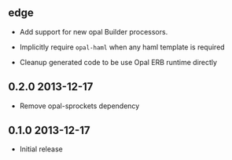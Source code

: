 ## edge

*   Add support for new opal Builder processors.

*   Implicitly require `opal-haml` when any haml template is required

*   Cleanup generated code to be use Opal ERB runtime directly

## 0.2.0 2013-12-17

*   Remove opal-sprockets dependency

## 0.1.0 2013-12-17

*   Initial release
